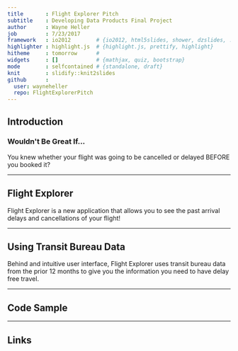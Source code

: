 ```yaml
---
title       : Flight Explorer Pitch
subtitle    : Developing Data Products Final Project
author      : Wayne Heller
job         : 7/23/2017
framework   : io2012        # {io2012, html5slides, shower, dzslides, ...}
highlighter : highlight.js  # {highlight.js, prettify, highlight}
hitheme     : tomorrow      # 
widgets     : []            # {mathjax, quiz, bootstrap}
mode        : selfcontained # {standalone, draft}
knit        : slidify::knit2slides
github      :
  user: wayneheller
  repo: FlightExplorerPitch
---
```



## Introduction

### Wouldn't Be Great If...

You knew whether your flight was going to be cancelled or delayed BEFORE you booked it?

---

## Flight Explorer

Flight Explorer is a new application that allows you to see the past arrival delays and cancellations of your flight!

---

## Using Transit Bureau Data

Behind and intuitive user interface, Flight Explorer uses transit bureau data from the prior 12 months to give you the information you need to have delay free travel.

---

## Code Sample


---

## Links





